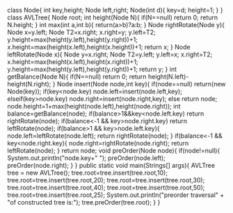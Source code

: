 class Node{
int key,height;
Node left,right;
Node(int d){
   key=d;
   height=1;
   }
  }
  class AVLTree{
   Node root;
   int height(Node N){
    if(N==null)
     return 0;
   return N.height;
   }
  int max(int a,int b){
     return(a>b)?a:b;
    }
  Node rightRotate(Node y){
    Node x=y.left;
    Node T2=x.right;
    x.right=y;
    y.left=T2;
    y.height=max(height(y.left),height(y.right))+1;
    x.height=max(height(x.left),height(x.height))+1;
    return x;
   }
   Node leftRotate(Node x){
    Node y=x.right;
    Node T2=y.left;
    y.left=x;
    x.right=T2;
    x.height=max(height(x.left),height(x.right))+1;
    y.height=max(height(y.left),height(y.right))+1;
    return y;
    }
    int getBalance(Node N){
     if(N==null)
        return 0;
      return height(N.left)-height(N.right);
      }
    Node insert(Node node,int key){
      if(node==null)
        return(new Node(key));
      if(key<node.key)
         node.left=insert(node.left,key);
      elseif(key>node.key)
         node.right=insert(node.right,key);
      else
         return node;
      node.height=1+max(height(node.left),height(node.right));
      int balance=getBalance(node);
      if(balance>1&&key<node.left.key)
        return rightRotate(node);
      if(balance<-1 && key>node.right.key)
        return leftRotate(node);
      if(balance>1 && key>node.left.key){
        node.left=leftRotate(node.left);
        return rightRotate(node);
        }
       if(balance<-1 && key<node.right.key){
          node.right=rightRotate(node.right);
          return leftRotate(node);
        }
        return node;
      void preOrder(Node node){
        if(node!=null){
          System.out.println("node.key+" ");
          preOrder(node.left);
          preOrder(node.right);
          }
         }
         public static void main(Strings[] args){
           AVLTree tree = new AVLTree();
           tree.root=tree.insert(tree.root,10);
           tree.root=tree.insert(tree.root,20);
           tree.root=tree.insert(tree.root,30);
           tree.root=tree.insert(tree.root,40);
           tree.root=tree.insert(tree.root,50);
           tree.root=tree.insert(tree.root,25);
         System.out.println("preorder traversal" + "of constructed tree is:");
         tree.preOrder(tree.root);
         }
        } 
           
        
      
